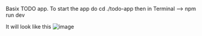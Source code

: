 Basix TODO app.
To start the app do cd ./todo-app
then in Terminal -->  npm run dev

It will look like this 
![image](https://github.com/user-attachments/assets/bd340166-8512-4680-9638-ff851670e083)

